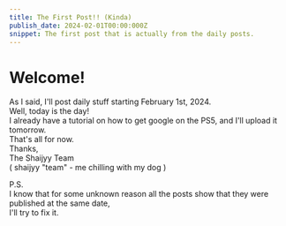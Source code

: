 ```yaml
---
title: The First Post!! (Kinda)
publish_date: 2024-02-01T00:00:000Z
snippet: The first post that is actually from the daily posts.
---
```


# Welcome!  
As I said, I'll post daily stuff starting February 1st, 2024.  
Well, today is the day!  
I already have a tutorial on how to get google on the PS5, and I'll upload it tomorrow.  
That's all for now.  
Thanks,  
The Shaijyy Team  
( shaijyy "team" - me chilling with my dog )  
  
  
  
P.S.  
I know that for some unknown reason all the posts show that they were published at the same date,  
I'll try to fix it.  
